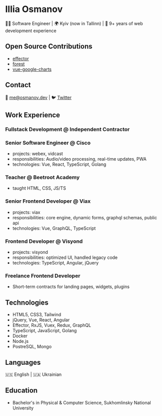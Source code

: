 # Illia Osmanov

👨‍💻 Software Engineer | 🌍 Kyiv (now in Tallinn) | 💼 9+ years of web development experience

## Open Source Contributions

- [effector](http://effector.dev)
- [forest](https://www.npmjs.com/package/forest)
- [vue-google-charts](https://github.com/devstark-com/vue-google-charts)

## Contact

📧 [me@osmanov.dev](mailto:me@osmanov.dev) | 🐦 [Twitter](https://twitter.com/illiaosmanov)

## Work Experience

### Fullstack Development @ Independent Contractor

### Senior Software Engineer @ Cisco

- projects: webex, vidcast
- responsibilities: Audio/video processing, real-time updates, PWA
- technologies: Vue, React, TypeScript, Golang

### Teacher @ Beetroot Academy

- taught HTML, CSS, JS/TS

### Senior Frontend Developer @ Viax
- projects: viax
- responsibilities: core engine, dynamic forms, graphql schemas, public api
- technologies: Vue, GraphQL, TypeScript

### Frontend Developer @ Visyond
- projects: visyond
- responsibilities: optimized UI, handled legacy code
- technologies: TypeScript, Angular, jQuery

### Freelance Frontend Developer

- Short-term contracts for landing pages, widgets, plugins

## Technologies

- HTML5, CSS3, Tailwind
- jQuery, Vue, React, Angular
- Effector, RxJS, Vuex, Redux, GraphQL
- TypeScript, JavaScript, Golang
- Docker
- Node.js
- PostreSQL, Mongo

## Languages

🇺🇸 English | 🇺🇦 Ukrainian

## Education

- Bachelor's in Physical & Computer Science, Sukhomlinsky National University
